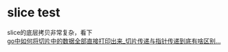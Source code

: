 # slice test

slice的底层拷贝非常复杂，看下  
[go中如何将切片中的数据全部直接打印出来_切片传递与指针传递到底有啥区别...
](https://blog.csdn.net/weixin_36114091/article/details/112097928)